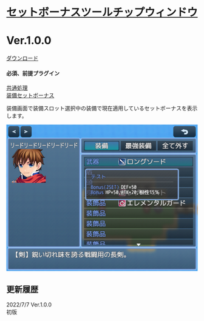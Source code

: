 # [セットボーナスツールチップウィンドウ](https://raw.githubusercontent.com/nuun888/MZ/master/NUUN_SetBonusWindow.js)
# Ver.1.0.0
[ダウンロード](https://raw.githubusercontent.com/nuun888/MZ/master/NUUN_SetBonusWindow.js)
#### 必須、前提プラグイン
[共通処理](https://github.com/nuun888/MZ/blob/master/README/Base.md)  
[装備セットボーナス](https://github.com/nuun888/MZ/blob/master/README/SetBonusEquip.md)  

装備画面で装備スロット選択中の装備で現在適用しているセットボーナスを表示します。  

![画像](img/SetBonusEquip1.png)  

## 更新履歴
2022/7/7 Ver.1.0.0  
初版  
